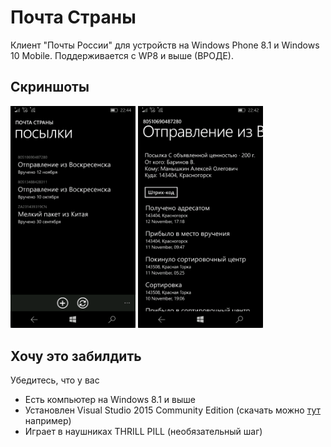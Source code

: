 # Почта Страны

Клиент "Почты России" для устройств на Windows Phone 8.1 и Windows 10 Mobile. Поддерживается с WP8 и выше (ВРОДЕ). 

## Скриншоты

<img src="Images/list.png" width="200">
<img src="Images/package.png" width="200">

## Хочу это забилдить

Убедитесь, что у вас

- Есть компьютер на Windows 8.1 и выше
- Установлен Visual Studio 2015 Community Edition (скачать можно [тут](https://archive.org/details/vs2015.3.com_enu_202102&e=124743917) например)
- Играет в наушниках THRILL PILL (необязательный шаг)

